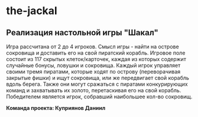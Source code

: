 # the-jackal
## Реализация настольной игры "Шакал"
Игра рассчитана от 2 до 4 игроков. Смысл игры - найти на острове сокровища и доставить его на свой пиратский корабль. Игровое поле состоит из 117 скрытых клеток/карточек, каждая из которых содержит случайные бонусы, ловушки и сокровища. Каждый игрок управляет своими тремя пиратами, которые ходят по острову (переворачивая закрытые фишки) и ищут сокровища, или же передвигает свой корабль вдоль берега. Также они могут сражаться с пиратами конкурирующих команд и захватывать их золото, перетаскивая его на свой корабль. Победителем является игрок, собравший наибольшее кол-во сокровищ.

**Команда проекта: Куприянов Даниил**

